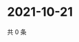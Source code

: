 # 2021-10-21

共 0 条

<!-- BEGIN WEIBO -->
<!-- 最后更新时间 Thu Oct 21 2021 14:10:21 GMT+0800 (China Standard Time) -->

<!-- END WEIBO -->
